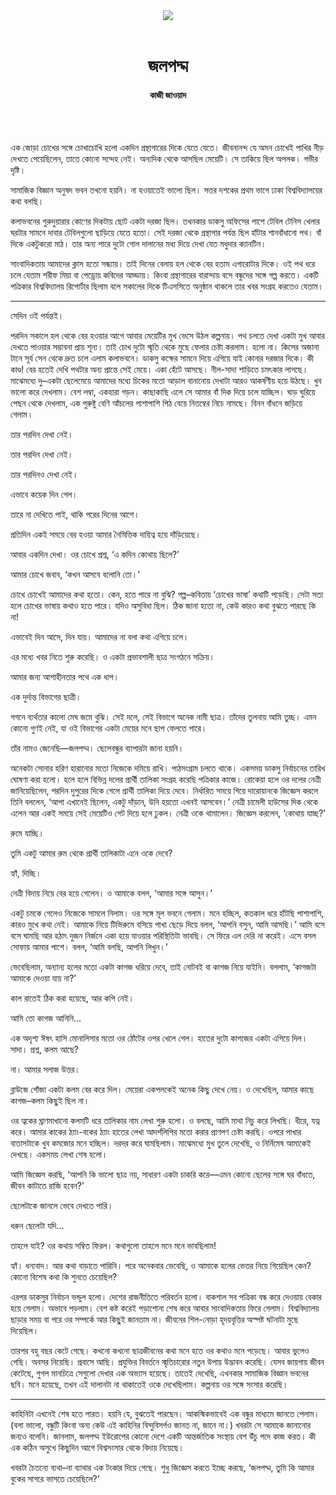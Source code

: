 <div align=center>
<img src=https://images.prothomalo.com/prothomalo-bangla%2F2022-08%2F2fd3b077-cefb-4326-8a95-1402aa8c1788%2FUntitled_8k.png?rect=0%2C0%2C387%2C203&w=1200&ar=40%3A21&auto=format%2Ccompress&ogImage=true&mode=crop&overlay=&overlay_position=bottom&overlay_width_pct=1 />
<br><br>
<h1>জলপদ্ম</h1> 
<h4>কাজী জাওয়াদ</h4>
<br><br>
</div>

এক জোড়া চোখের সঙ্গে চোখাচোখি হলো একদিন গ্রন্থাগারের দিকে যেতে যেতে। জীবনানন্দ যে অমন চোখেই পাখির নীড় দেখতে পেয়েছিলেন, তাতে কোনো সন্দেহ নেই। অন্যদিক থেকে আসছিল মেয়েটি। সে তাকিয়ে ছিল অপলক। গভীর দৃষ্টি।

সামাজিক বিজ্ঞান অনুষদ ভবন তখনো হয়নি। না হওয়াতেই ভালো ছিল। সত্তর দশকের প্রথম ভাগে ঢাকা বিশ্ববিদ্যালয়ের কথা বলছি।

কলাভবনের গুরুদুয়ারার কোণের দিকটায় ছোট একটা দরজা ছিল। তখনকার ডাকসু অফিসের পাশে টেবিল টেনিস খেলার ঘরটার সামনে দাবার টেবিলগুলো ছাড়িয়ে যেতে হতো। সেই দরজা থেকে গ্রন্থাগার পর্যন্ত ছিল হাঁটার শানবাঁধানো পথ। বাঁ দিকে একটুকরো মাঠ। তার অন্য পারে দুটো গোল দালানের মধ্য দিয়ে দেখা যেত মধুদার ক্যানটিন।

সাংবাদিকতায় আমাদের ক্লাস হতো সন্ধ্যায়। তাই দিনের বেলায় হল থেকে বের হতাম এগারোটার দিকে। ওই পথ ধরে চলে যেতাম শরীফ মিয়া বা পেড্রোয় কবিদের আড্ডায়। কিংবা গ্রন্থাগারের বারান্দায় বসে বন্ধুদের সঙ্গে গল্প করতে। একটি পত্রিকার বিশ্ববিদ্যালয় রিপোর্টার ছিলাম বলে সকালের দিকে টিএসসিতে অনুষ্ঠান থাকলে তার খবর সংগ্রহ করতেও যেতাম।

* * *

সেদিন ওই পর্যন্তই।

পরদিন সকালে হল থেকে বের হওয়ার আগে আবার মেয়েটির মুখ ভেসে উঠল কল্পনায়। পথ চলতে দেখা একটা মুখ আবার দেখতে পাওয়ার সম্ভাবনা প্রায় শূন্য। তাই চোখ দুটো স্মৃতি থেকে মুছে ফেলার চেষ্টা করলাম। হলো না। কিসের অজানা টানে সূর্য সেন থেকে দ্রুত চলে এলাম কলাভবনে। ডাকসু কক্ষের সামনে দিয়ে এগিয়ে যাই কোনার দরজার দিকে। কী কাণ্ড! বের হতেই দেখি পথটার অন্য প্রান্তে সেই মেয়ে। একা হেঁটে আসছে। নীল-সাদা শাড়িতে চমৎকার লাগছে। মাঝেমধ্যে দু–একটা ছেলেমেয়ে আমাদের মধ্যে চিকের মতো আড়াল বানানোয় দেখাটা আরও আকর্ষণীয় হয়ে উঠছে। খুব ভালো করে দেখলাম। বেশ লম্বা, একহারা গড়ন। কাছাকাছি এলে সে আমার বাঁ দিক দিয়ে চলে যাচ্ছিল। ঘাড় ঘুরিয়ে পেছন থেকে দেখলাম, এক পুরুষ্টু বেণি আঁচলের পাশাপাশি পিঠ বেয়ে নিতম্বের নিচে নামছে। বিনন বাঁধনে জড়িয়ে গেলাম।

তার পরদিন দেখা নেই।

তার পরদিন দেখা নেই।

তার পরদিনও দেখা নেই।

এভাবে কয়েক দিন গেল।

তারে না দেখিতে পাই, থাকি পরের দিনের আশে।

প্রতিদিন একই সময়ে বের হওয়া আমার নৈমিত্তিক দায়িত্ব হয়ে দাঁড়িয়েছে।

আবার একদিন দেখা। ওর চোখে প্রশ্ন, ‘এ কদিন কোথায় ছিলে?’

আমার চোখে জবাব, ‘কখন আসবে বলোনি তো।’

চোখে চোখেই আমাদের কথা হতো। কেন, হতে পারে না বুঝি? গল্প–কবিতায় ‘চোখের ভাষা’ কথাটি পড়েছি। সেটা সত্য হলে চোখের ভাষায় কথাও হতে পারে। যদিও অসুবিধা ছিল। ঠিক জানা হতো না, কেউ কারও কথা বুঝতে পারছে কি না!

এভাবেই দিন আসে, দিন যায়। আমাদের না বলা কথা এগিয়ে চলে।

এর মধ্যে খবর নিতে শুরু করেছি। ও একটা প্রভাবশালী ছাত্র সংগঠনে সক্রিয়।

আমার জন্য আশাহীনতার পথে এক ধাপ।

এক দুর্দান্ত বিভাগের ছাত্রী।

গগনে ব্যর্থতার কালো মেঘ জমে বুঝি। সেই দলে, সেই বিভাগে অনেক নামী ছাত্র। তাঁদের তুলনায় আমি তুচ্ছ। এমন কোনো গুণই নেই, যা ওই বিভাগের একটা মেয়ের মনে ছাপ ফেলতে পারে।

তাঁর নামও জেনেছি—জলপদ্ম। ছেলেবন্ধুর ব্যাপারটা জানা হয়নি।

অনেকটা সোনার হরিণ হারানোর মতো নিজেকে দমিয়ে রাখি। পাঠসংগ্রাম চলতে থাকে। একসময় ডাকসু নির্বাচনের তারিখ ঘোষণা করা হলো। হলে হলে বিভিন্ন দলের প্রার্থী তালিকা সংগ্রহ করেছি পত্রিকার কাজে। রোকেয়া হলে ওর দলের নেত্রী জানিয়েছিলেন, পরদিন দুপুরের দিকে গেলে প্রার্থী তালিকা দিয়ে দেবে। নির্ধারিত সময়ে গিয়ে দারোয়ানকে জিজ্ঞেস করলে তিনি বললেন, ‘আপা এখানেই ছিলেন, একটু দাঁড়ান, উনি হয়তো এখনই আসবেন।’ নেত্রী চামেলী হাউসের দিক থেকে এলেন আর একই সময়ে সেই মেয়েটিও গেট দিয়ে হলে ঢুকল। নেত্রী ওকে থামালেন। জিজ্ঞেস করলেন, ‘কোথায় যাচ্ছ?’

রুমে যাচ্ছি।

তুমি একটু আমার রুম থেকে প্রার্থী তালিকাটা এনে ওকে দেবে?

হ্যাঁ, দিচ্ছি।

নেত্রী বিদায় নিয়ে বের হয়ে গেলেন। ও আমাকে বলল, ‘আমার সঙ্গে আসুন।’

একটু চমকে গেলেও নিজেকে সামলে নিলাম। ওর সঙ্গে মূল ভবনে গেলাম। মনে হচ্ছিল, কতকাল ধরে হাঁটছি পাশাপাশি, কারও মুখে কথা নেই। আমাকে নিয়ে টিভিরুমে বসিয়ে পাখা ছেড়ে দিয়ে বলল, ‘আপনি বসুন, আমি আসছি।’ আমি বসে বসে ঘামছি আর হঠাৎ দুজন নির্জনে একা হয়ে যাওয়ার পরিস্থিতিটা ভাবছি। সে ফিরে এল দেরি না করেই। এসে বসল সোফায় আমার পাশে। বলল, ‘আমি বলছি, আপনি লিখুন।’

ভেবেছিলাম, অন্যান্য হলের মতো একটা কাগজ ধরিয়ে দেবে, তাই নোটবই বা কাগজ নিয়ে যাইনি। বললাম, ‘কাগজটা আমাকে দেওয়া যায় না?’

কাল রাতেই ঠিক করা হয়েছে, আর কপি নেই।

আমি তো কাগজ আনিনি...

এক অদৃশ্য ঈষৎ হাসি মোনালিসার মতো ওর ঠোঁটের ওপর খেলে গেল। হাতের দুটো কাগজের একটা এগিয়ে দিল। সাদা। প্রশ্ন, কলম আছে?

না। আমার সলাজ উত্তর।

ব্লাউজে গোঁজা একটা কলম বের করে দিল। মেয়েরা একপলকেই অনেক কিছু দেখে নেয়। ও দেখেছিল, আমার কাছে কাগজ–কলম কিছু্ই ছিল না।

ওর ত্বকের ঘ্রাণমাখানো কলমটি ধরে তালিকার নাম লেখা শুরু হলো। ও বলছে, আমি মাথা নিচু করে লিখছি। ধীরে, যত্ন করে। আমার কাকের ঠ্যাং-বকের ঠ্যাং হাতের লেখা আদর্শলিপির মতো করার প্রাণপণ চেষ্টা করছি। ওপরে পাখার বাতাসটাকে খুব কমজোর মনে হচ্ছিল। দরদর করে ঘামছিলাম। মাঝেমধ্যে মুখ তুলে দেখেছি, ও নির্নিমেষ আমাকেই দেখছে। একসময় লেখা শেষ হলো।

আমি জিজ্ঞেস করছি, ‘আপনি কি ভালো ছাত্র নয়, সাধারণ একটা চাকরি করে—এমন কোনো ছেলের সঙ্গে ঘর বাঁধতে, জীবন কাটাতে রাজি হবেন?’

ছেলেটাকে জানলে ভেবে দেখতে পারি।

ধরুন ছেলেটা যদি...

তাহলে যাই? ওর কথায় সম্বিত ফিরল। কথাগুলো তাহলে মনে মনে ভাবছিলাম!

হ্যাঁ। ধন্যবাদ। আর কথা বাড়াতে পারিনি। পরে অনেকবার ভেবেছি, ও আমাকে হলের ভেতর নিয়ে গিয়েছিল কেন? কোনো বিশেষ কথা কি শুনতে চেয়েছিল?

এরপর ডাকসুর নির্বাচন ভন্ডুল হলো। দেশের রাজনীতিতে পরিবর্তন হলো। বাকশাল সব পত্রিকা বন্ধ করে দেওয়ায় বেকার হয়ে গেলাম। অভাবে পড়লাম। বেশ কষ্ট করেই পড়াশোনা শেষ করে আবার সাংবাদিকতায় ফিরে গেলাম। বিশ্ববিদ্যালয় ছাড়ার সময় বা পরে ওর সম্পর্কে আর কিছু্ই জানতাম না। জীবনের শিল-নোড়া হৃদয়বৃত্তির অস্পষ্ট ঘটনাটা মুছে দিয়েছিল।

তারপর বহু বছর কেটে গেছে। কখনো কখনো ছাত্রজীবনের কথা মনে হতে ওর কথাও মনে পড়েছে। আবার ভুলেও গেছি। অবসর নিয়েছি। প্রবাসে আছি। প্রযুক্তির বিবর্তনে স্মৃতিচারোর নতুন উপায় উদ্ভাবন করেছি। যেসব জায়গায় জীবন কেটেছে, গুগল মানচিত্রে সেগুলো দেখার এক অভ্যাস হয়েছে। তাতেই দেখেছি, এখনকার সামাজিক বিজ্ঞান ভবনের ছবি। মনে হয়েছে, তখন এই দালানটা না থাকাতেই ওকে দেখেছিলাম। কল্পনায় ওর সঙ্গে সংসার করেছি।

* * *

কাহিনিটা এখনেই শেষ হতে পারত। হয়নি যে, বুঝতেই পারছেন। আকস্মিকভাবেই এক বন্ধুর মাধ্যমে জানতে পেলাম। (বলা ভালো, বন্ধুটি কিংবা অন্য কেউ এই কাহিনির বিন্দুবিসর্গও জানত না, জানে না।) খবরটা সে আমাকে জানানোর জন্যও বলেনি। জানলাম, জলপদ্ম ইউরোপের কোনো দেশে একটি আন্তর্জাতিক সংস্থায় বেশ উঁচু পদে কাজ করত। কী এক কঠিন অসুখে কিছুদিন আগে বিশ্বসংসার থেকে বিদায় নিয়েছে।

খবরটা চৈতন্যে ব্যথা–না ব্যাথার এক টংকার দিয়ে গেছে। শুধু জিজ্ঞেস করতে ইচ্ছে করছে, ‘জলপদ্ম, তুমি কি আমার বুকের সাগরে ভাসতে চেয়েছিলে?’


